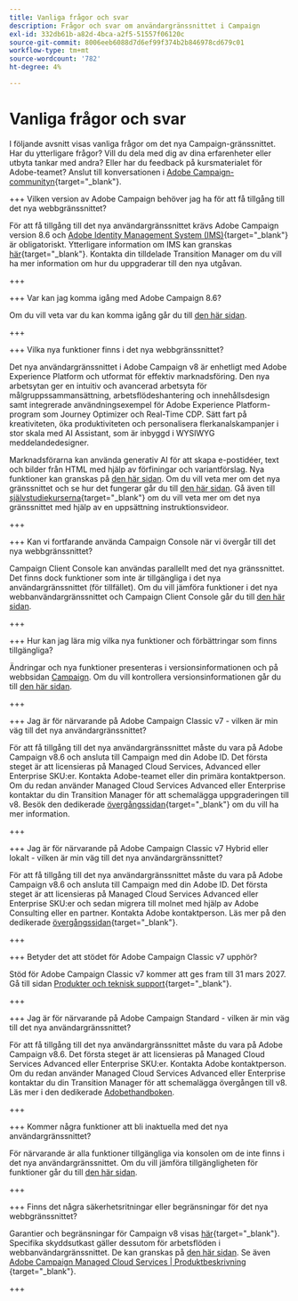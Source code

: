 ```yaml
---
title: Vanliga frågor och svar
description: Frågor och svar om användargränssnittet i Campaign
exl-id: 332db61b-a82d-4bca-a2f5-51557f06120c
source-git-commit: 8006eeb6088d7d6ef99f374b2b846978cd679c01
workflow-type: tm+mt
source-wordcount: '782'
ht-degree: 4%

---
```


# Vanliga frågor och svar

I följande avsnitt visas vanliga frågor om det nya Campaign-gränssnittet. Har du ytterligare frågor? Vill du dela med dig av dina erfarenheter eller utbyta tankar med andra? Eller har du feedback på kursmaterialet för Adobe-teamet? Anslut till konversationen i [Adobe Campaign-communityn](https://experienceleaguecommunities.adobe.com/t5/adobe-campaign-classic-v7/ct-p/adobe-campaign-classic-community){target="_blank"}.

+++ Vilken version av Adobe Campaign behöver jag ha för att få tillgång till det nya webbgränssnittet?

För att få tillgång till det nya användargränssnittet krävs Adobe Campaign version 8.6 och [Adobe Identity Management System (IMS)](https://helpx.adobe.com/se/enterprise/using/identity.html){target="_blank"} är obligatoriskt. Ytterligare information om IMS kan granskas [här](https://experienceleague.adobe.com/sv/docs/campaign/technotes-ac/tn-new/migrate-users-to-ims){target="_blank"}. Kontakta din tilldelade Transition Manager om du vill ha mer information om hur du uppgraderar till den nya utgåvan.

+++

+++ Var kan jag komma igång med Adobe Campaign 8.6?

Om du vill veta var du kan komma igång går du till [den här sidan](../get-started/get-started.md).

+++

+++ Vilka nya funktioner finns i det nya webbgränssnittet?

Det nya användargränssnittet i Adobe Campaign v8 är enhetligt med Adobe Experience Platform och utformat för effektiv marknadsföring. Den nya arbetsytan ger en intuitiv och avancerad arbetsyta för målgruppssammansättning, arbetsflödeshantering och innehållsdesign samt integrerade användningsexempel för Adobe Experience Platform-program som Journey Optimizer och Real-Time CDP. Sätt fart på kreativiteten, öka produktiviteten och personalisera flerkanalskampanjer i stor skala med AI Assistant, som är inbyggd i WYSIWYG meddelandedesigner.

Marknadsförarna kan använda generativ AI för att skapa e-postidéer, text och bilder från HTML med hjälp av förfiningar och variantförslag. Nya funktioner kan granskas på [den här sidan](../rn/whats-new.md). Om du vill veta mer om det nya gränssnittet och se hur det fungerar går du till [den här sidan](../get-started/user-interface.md). Gå även till [självstudiekurserna](https://experienceleague.adobe.com/sv/docs/campaign-web-learn/tutorials/overview){target="_blank"} om du vill veta mer om det nya gränssnittet med hjälp av en uppsättning instruktionsvideor.

+++

+++ Kan vi fortfarande använda Campaign Console när vi övergår till det nya webbgränssnittet?

Campaign Client Console kan användas parallellt med det nya gränssnittet. Det finns dock funktioner som inte är tillgängliga i det nya användargränssnittet (för tillfället). Om du vill jämföra funktioner i det nya webbanvändargränssnittet och Campaign Client Console går du till [den här sidan](../get-started/capability-matrix.md).

+++

+++ Hur kan jag lära mig vilka nya funktioner och förbättringar som finns tillgängliga?

Ändringar och nya funktioner presenteras i versionsinformationen och på webbsidan [Campaign](../get-started/user-interface.md#user-interface-home). Om du vill kontrollera versionsinformationen går du till [den här sidan](../rn/release-notes.md).

+++

+++ Jag är för närvarande på Adobe Campaign Classic v7 - vilken är min väg till det nya användargränssnittet?

För att få tillgång till det nya användargränssnittet måste du vara på Adobe Campaign v8.6 och ansluta till Campaign med din Adobe ID. Det första steget är att licensieras på Managed Cloud Services, Advanced eller Enterprise SKU:er. Kontakta Adobe-teamet eller din primära kontaktperson. Om du redan använder Managed Cloud Services Advanced eller Enterprise kontaktar du din Transition Manager för att schemalägga uppgraderingen till v8. Besök den dedikerade [övergångssidan](https://experienceleague.adobe.com/sv/docs/campaign/campaign-v8/new/v7-to-v8){target="_blank"} om du vill ha mer information.

+++

+++ Jag är för närvarande på Adobe Campaign Classic v7 Hybrid eller lokalt - vilken är min väg till det nya användargränssnittet?

För att få tillgång till det nya användargränssnittet måste du vara på Adobe Campaign v8.6 och ansluta till Campaign med din Adobe ID. Det första steget är att licensieras på Managed Cloud Services Advanced eller Enterprise SKU:er och sedan migrera till molnet med hjälp av Adobe Consulting eller en partner. Kontakta Adobe kontaktperson. Läs mer på den dedikerade [övergångssidan](https://experienceleague.adobe.com/sv/docs/campaign/campaign-v8/new/v7-to-v8){target="_blank"}.

+++

+++ Betyder det att stödet för Adobe Campaign Classic v7 upphör?

Stöd för Adobe Campaign Classic v7 kommer att ges fram till 31 mars 2027. Gå till sidan [Produkter och teknisk support](https://helpx.adobe.com/se/support/programs/eol-matrix.html){target="_blank"}.

+++

+++ Jag är för närvarande på Adobe Campaign Standard - vilken är min väg till det nya användargränssnittet?

För att få tillgång till det nya användargränssnittet måste du vara på Adobe Campaign v8.6. Det första steget är att licensieras på Managed Cloud Services Advanced eller Enterprise SKU:er. Kontakta Adobe kontaktperson. Om du redan använder Managed Cloud Services Advanced eller Enterprise kontaktar du din Transition Manager för att schemalägga övergången till v8. Läs mer i den dedikerade [Adobethandboken](../../adoption/home.md).

+++

+++ Kommer några funktioner att bli inaktuella med det nya användargränssnittet?

För närvarande är alla funktioner tillgängliga via konsolen om de inte finns i det nya användargränssnittet. Om du vill jämföra tillgängligheten för funktioner går du till [den här sidan](../get-started/capability-matrix.md).

+++

+++ Finns det några säkerhetsritningar eller begränsningar för det nya webbgränssnittet?

Garantier och begränsningar för Campaign v8 visas [här](https://experienceleague.adobe.com/sv/docs/campaign/campaign-v8/releases/ac-guardrails){target="_blank"}. Specifika skyddsutkast gäller dessutom för arbetsflöden i webbanvändargränssnittet. De kan granskas på [den här sidan](../get-started/guardrails.md). Se även [Adobe Campaign Managed Cloud Services | Produktbeskrivning &#x200B;](https://helpx.adobe.com/se/legal/product-descriptions/adobe-campaign-managed-cloud-services.html){target="_blank"}.

+++